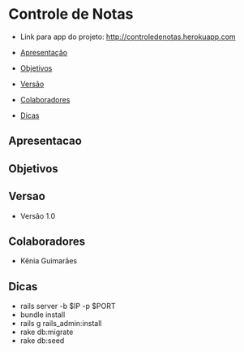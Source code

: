 # Controle de Notas

- Link para app do projeto: http://controledenotas.herokuapp.com


 - [Apresentação](#apresentacao)
 - [Objetivos](#objetivos)
 - [Versão](#versao)
 - [Colaboradores](#colaboradores)
 - [Dicas](#dicas)
 
## Apresentacao 


## Objetivos


## Versao
- Versão 1.0

## Colaboradores 
 - Kênia Guimarães

 
## Dicas
 - rails server -b $IP -p $PORT
 - bundle install
 - rails g rails_admin:install
 - rake db:migrate
 - rake db:seed

